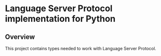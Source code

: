 # Language Server Protocol implementation for Python

## Overview

This project contains types needed to work with Language Server Protocol.
